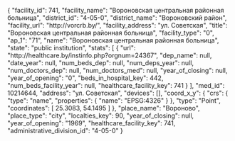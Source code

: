 {
    "facility_id": 741,
    "facility_name": "Вороновская центральная районная больница",
    "district_id": "4-05-0",
    "district_name": "Вороновский район",
    "facility_url": "http:\/\/vorcrb.by\/",
    "facility_address": "ул. Советская",
    "title": "Вороновская центральная районная больница",
    "facility_type": "0",
    "ap_1": "71",
    "name": "Вороновская центральная районная больница",
    "state": "public institution",
    "stats": [
        {
            "url": "http:\/\/healthcare.by\/instinfo.php?orgnum=24367",
            "dep_name": null,
            "date_year": null,
            "num_beds_dep": null,
            "num_deps_year": null,
            "num_doctors_dep": null,
            "num_doctors_med": null,
            "year_of_closing": null,
            "year_of_opening": "0",
            "beds_in_hospital_key": 442,
            "num_beds_facility_year": null,
            "healthcare_facility_key": 741
        }
    ],
    "med_id": 10214644,
    "address": "ул. Советская",
    "devices": [],
    "coord_x_y": {
        "crs": {
            "type": "name",
            "properties": {
                "name": "EPSG:4326"
            }
        },
        "type": "Point",
        "coordinates": [
            25.3083,
            54.1495
        ]
    },
    "place_name": "Вороново",
    "place_type": "city",
    "localties_key": 90,
    "year_of_closing": null,
    "year_of_opening": "1969",
    "healthcare_facility_key": 741,
    "administrative_division_id": "4-05-0"
}
